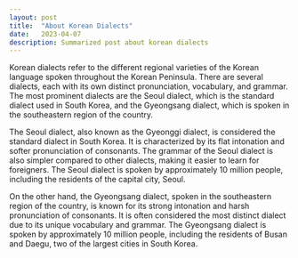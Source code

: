 ```yaml
---
layout: post
title:  "About Korean Dialects"
date:   2023-04-07
description: Summarized post about korean dialects
---
```


Korean dialects refer to the different regional varieties of the Korean language spoken throughout the Korean Peninsula. There are several dialects, each with its own distinct pronunciation, vocabulary, and grammar. The most prominent dialects are the Seoul dialect, which is the standard dialect used in South Korea, and the Gyeongsang dialect, which is spoken in the southeastern region of the country.

The Seoul dialect, also known as the Gyeonggi dialect, is considered the standard dialect in South Korea. It is characterized by its flat intonation and softer pronunciation of consonants. The grammar of the Seoul dialect is also simpler compared to other dialects, making it easier to learn for foreigners. The Seoul dialect is spoken by approximately 10 million people, including the residents of the capital city, Seoul.

On the other hand, the Gyeongsang dialect, spoken in the southeastern region of the country, is known for its strong intonation and harsh pronunciation of consonants. It is often considered the most distinct dialect due to its unique vocabulary and grammar. The Gyeongsang dialect is spoken by approximately 10 million people, including the residents of Busan and Daegu, two of the largest cities in South Korea.
